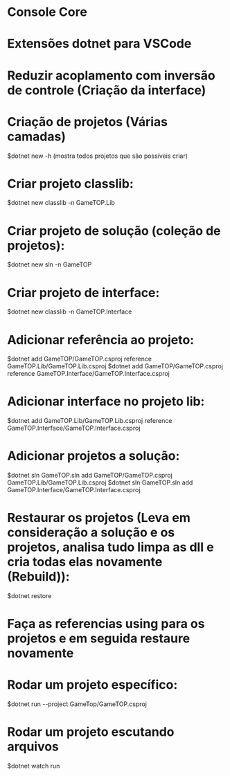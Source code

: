 # Console Core

# Extensões dotnet para VSCode

# Reduzir acoplamento com inversão de controle (Criação da interface)

# Criação de projetos (Várias camadas)
$dotnet new -h (mostra todos projetos que são possíveis criar)

# Criar projeto classlib:
$dotnet new classlib -n GameTOP.Lib

# Criar projeto de solução (coleção de projetos):
$dotnet new sln -n GameTOP

# Criar projeto de interface:
$dotnet new classlib -n GameTOP.Interface

# Adicionar referência ao projeto:
$dotnet add GameTOP/GameTOP.csproj reference GameTOP.Lib/GameTOP.Lib.csproj
$dotnet add GameTOP/GameTOP.csproj reference GameTOP.Interface/GameTOP.Interface.csproj

# Adicionar interface no projeto lib:
$dotnet add GameTOP.Lib/GameTOP.Lib.csproj reference GameTOP.Interface/GameTOP.Interface.csproj

# Adicionar projetos a solução:
$dotnet sln GameTOP.sln add GameTOP/GameTOP.csproj GameTOP.Lib/GameTOP.Lib.csproj
$dotnet sln GameTOP.sln add GameTOP.Interface/GameTOP.Interface.csproj

# Restaurar os projetos (Leva em consideração a solução e os projetos, analisa tudo limpa as dll e cria todas elas novamente (Rebuild)):
$dotnet restore

# Faça as referencias using para os projetos e em seguida restaure novamente

# Rodar um projeto específico:
$dotnet run --project GameTop/GameTOP.csproj

# Rodar um projeto escutando arquivos
$dotnet watch run